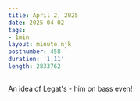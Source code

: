 ```yaml
---
title: April 2, 2025
date: 2025-04-02
tags:
- 1min
layout: minute.njk
postnumber: 458
duration: '1:11'
length: 2833762
---
```

An idea of Legat's - him on bass even!